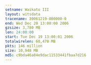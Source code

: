 ```yaml
---
setname: Waikato III
layout: witsdata
tracename: 20061219-000000-0
end: Wed Dec 20 13:00:00 2006
gzsize: 3,780 MB
len: 24:00:00
start: Tue Dec 19 13:00:01 2006
totalwirelen: 60,470 MB
pkts: 146 million
size: 10,948 MB
md5: c9bda46a84e9dac11533441fbaa7d216
---
```

